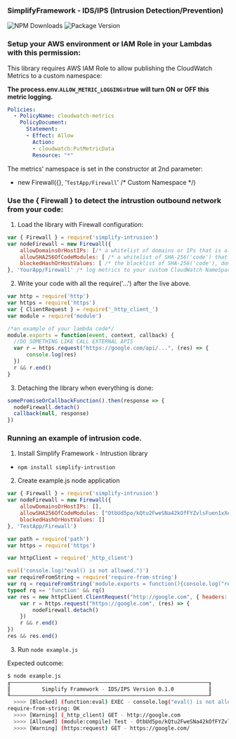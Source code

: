 ### SimplifyFramework - IDS/IPS (Intrusion Detection/Prevention)

![NPM Downloads](https://img.shields.io/npm/dw/simplify-intrusion)
![Package Version](https://img.shields.io/github/package-json/v/simplify-framework/intrusion?color=green)

### Setup your AWS environment or IAM Role in your Lambdas with this permission:

This library requires AWS IAM Role to allow publishing the CloudWatch Metrics to a custom namespace:

**The process.env.`ALLOW_METRIC_LOGGING`=true will turn ON or OFF this metric logging.**

```yaml
Policies:
  - PolicyName: cloudwatch-metrics
    PolicyDocument:
      Statement:
      - Effect: Allow
        Action:
        - cloudwatch:PutMetricData
        Resource: "*"
```

The metrics' namespace is set in the constructor at 2nd parameter: 
- new Firewall({}, '`TestApp/Firewall`' /* Custom Namespace */)

### Use the { Firewall } to detect the intrustion outbound network from your code:

1. Load the library with Firewall configuration:

```Javascript
var { Firewall } = require('simplify-intrusion')
var nodeFirewall = new Firewall({
    allowDomainsOrHostIPs: [/* a whitelist of domains or IPs that is allowed to access from your code */],
    allowSHA256OfCodeModules: [ /* a whitelist of SHA-256('code') that will be embeded by using module._complie() */],
    blockedHashOrHostValues: [ /* the blacklist of SHA-256('code'), domains or IPs you want to BLOCK them from your code */]
}, 'YourApp/Firewall' /* log metrics to your custom CloudWatch NameSpace if the process.env.ALLOW_METRIC_LOGGING=true */)
```

2. Write your code with all the require('...') after the live above.

```Javascript
var http = require('http')
var https = require('https')
var { ClientRequest } = require('_http_client_')
var module = require('module')

/*an example of your lambda code*/
module.exports = function(event, context, callback) {
  //DO SOMETHING LIKE CALL EXTERNAL APIS
  var r = https.request("https://google.com/api/...", (res) => {
      console.log(res)
  })
  r && r.end()
}

```

3. Detaching the library when everything is done:

```Javascript
somePromiseOrCallbackFunction().then(response => {
  nodeFirewall.detach()
  callback(null, response)
})
```

### Running an example of intrusion code.

1. Install Simplify Framework - Intrustion library
- `npm install simplify-intrustion`

2. Create example.js node application

```JavaScript
var { Firewall } = require('simplify-intrusion')
var nodeFirewall = new Firewall({
    allowDomainsOrHostIPs: [],
    allowSHA256OfCodeModules: ["OtbUd5po/kQtu2FweSNa42kOfFYZvlsFuen1xXeOPKs="],
    blockedHashOrHostValues: []
}, 'TestApp/Firewall')

var path = require('path')
var https = require('https')

var httpClient = require('_http_client')

eval('console.log("eval() is not allowed.")')
var requireFromString = require('require-from-string')
var rq = requireFromString('module.exports = function(){console.log("require-from-string: OK")}', 'Test')
typeof rq == 'function' && rq()
var res = new httpClient.ClientRequest("http://google.com", { headers: { "Content-Type": "application/json" }, method: 'GET' }, (res) => {
    var r = https.request("https://google.com", (res) => {
        nodeFirewall.detach()
    })
    r && r.end()
})
res && res.end()

```

3. Run `node example.js`

Expected outcome:

```bash
$ node example.js
╓───────────────────────────────────────────────────────────────╖
║          Simplify Framework - IDS/IPS Version 0.1.0           ║
╙───────────────────────────────────────────────────────────────╜
  >>>> [Blocked] (function:eval) EXEC - console.log("eval() is not allowed.")
require-from-string: OK
  >>>> [Warning] (_http_client) GET - http://google.com
  >>>> [Allowed] (module:compile) Test - OtbUd5po/kQtu2FweSNa42kOfFYZvlsFuen1xXeOPKs=
  >>>> [Warning] (https:request) GET - https://google.com/
```